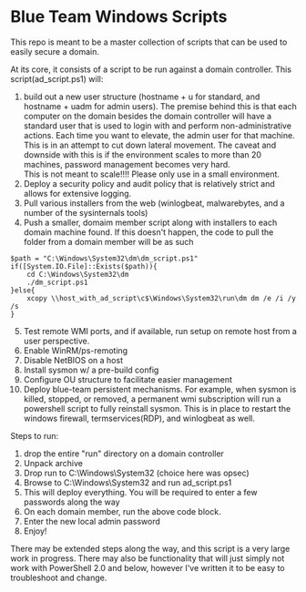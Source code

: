 # Blue Team Windows Scripts

This repo is meant to be a master collection of scripts that can be used to easily secure a domain.  

At its core, it consists of a script to be run against a domain controller.
This script(ad_script.ps1) will:
1. build out a new user structure (hostname + u for standard, and hostname + uadm for admin users).  The premise behind this is that each computer on the domain besides the domain controller will have a standard user that is used to login with and perform non-administrative actions.  Each time you want to elevate, the admin user for that machine.  This is in an attempt to cut down lateral movement.  The caveat and downside with this is if the environment scales to more than 20 machines, password management becomes very hard.  
This is not meant to scale!!!! Please only use in a small environment.
2. Deploy a security policy and audit policy that is relatively strict and allows for extensive logging.
3. Pull various installers from the web (winlogbeat, malwarebytes, and a number of the sysinternals tools)
4. Push a smaller, domaim member script along with installers to each domain machine found.  If this doesn't happen, the code to pull the folder from a domain member will be as such 
```
$path = "C:\Windows\System32\dm\dm_script.ps1"
if([System.IO.File]::Exists($path)){
	cd C:\Windows\System32\dm
	./dm_script.ps1
}else{
	xcopy \\host_with_ad_script\c$\Windows\System32\run\dm dm /e /i /y /s
}
```
5. Test remote WMI ports, and if available, run setup on remote host from a user perspective.
6. Enable WinRM/ps-remoting
7. Disable NetBIOS on a host
8. Install sysmon w/ a pre-build config
9. Configure OU structure to facilitate easier management
10. Deploy blue-team persistent mechanisms.  For example, when sysmon is killed, stopped, or removed, a permanent wmi subscription will run a powershell script to fully reinstall sysmon.  This is in place to restart the windows firewall, termservices(RDP), and winlogbeat as well.

Steps to run:
1. drop the entire "run" directory on a domain controller
2. Unpack archive
3. Drop run to C:\Windows\System32 (choice here was opsec)
4. Browse to C:\Windows\System32 and run ad_script.ps1
5. This will deploy everything.  You will be required to enter a few passwords along the way
6. On each domain member, run the above code block.
7. Enter the new local admin password
8. Enjoy!

There may be extended steps along the way, and this script is a very large work in progress.  There may also be functionality that will just simply not work with PowerShell 2.0 and below, however I've written it to be easy to troubleshoot and change.
